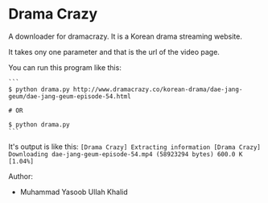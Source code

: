 Drama Crazy
==========

A downloader for dramacrazy. It is a Korean drama streaming website.

It takes ony one parameter and that is the url of the video page.

You can run this program like this:

    ```
    $ python drama.py http://www.dramacrazy.co/korean-drama/dae-jang-geum/dae-jang-geum-episode-54.html

    # OR

    $ python drama.py
    ```

It's output is like this:
    ```
    [Drama Crazy] Extracting information
    [Drama Crazy]  Downloading dae-jang-geum-episode-54.mp4 (58923294 bytes)
          600.0 K [1.04%]
    ```

Author:
- Muhammad Yasoob Ullah Khalid
